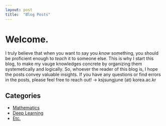 ```yaml
---
layout: post
title:  "Blog Posts"
---
```


# Welcome. 

I truly believe that when you want to say you *know* something, you should be proficient enough to *teach* it to someone else. This is why I start this blog, to make my vauge knowledges concrete by organizing them systemetically and logically. So, whoever the reader of this blog is, I hope the posts convey valuable insights. If you have any questions or find errors in the posts, please feel free to reach out! &rarr; ksjsungjune (at) korea.ac.kr

## Categories
- [Mathematics](https://sungjune-kim.github.io/)
- [Deep Learning](https://sungjune-kim.github.io/)
- [Etc.](https://sungjune-kim.github.io/)

<!-- {% include_relative _includes/posts.md %} -->